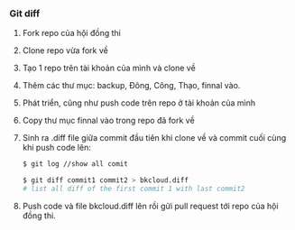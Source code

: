 

### Git diff

1. Fork repo của hội đồng thi
2. Clone repo vừa fork về
3. Tạo 1 repo trên tài khoản của mình và clone về
4. Thêm các thư mục: backup, Đông, Công, Thạo, finnal vào.
5.  Phát triển, cũng như push code trên repo ở tài khoản của mình
6. Copy thư mục finnal vào trong repo đã fork về
7. Sinh ra .diff file giữa commit đầu tiên khi clone về và commit cuối cùng khi push code lên:

	```sh
	$ git log //show all comit

	$ git diff commit1 commit2 > bkcloud.diff
	# list all diff of the first commit 1 with last commit2
	```

8. Push code và file bkcloud.diff lên rồi gửi pull request tới repo của hội đồng thi.


